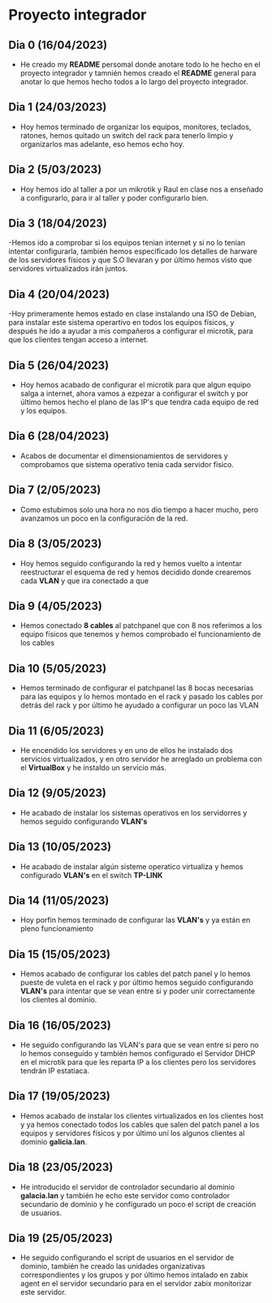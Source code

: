 # Proyecto integrador

## Dia 0  (16/04/2023)

- He creado my **README** persomal donde anotare todo lo he hecho en el proyecto integrador y tamnién hemos creado el **README** general para anotar lo que hemos hecho todos a lo largo del proyecto integrador.

## Dia 1  (24/03/2023)

- Hoy hemos terminado de organizar los equipos, monitores, teclados, ratones, hemos quitado un switch del rack para tenerlo limpio y organizarlos mas adelante, eso hemos echo hoy.


## Dia 2  (5/03/2023)

- Hoy hemos ido al taller a por un mikrotik y Raul en clase nos a enseñado a configurarlo, para ir al taller y poder configurarlo bien.


## Dia 3  (18/04/2023)

 -Hemos ido a comprobar si los equipos tenian internet y si no lo tenian intentar configurarla, también hemos especificado los detalles de harware de los servidores físicos y que S.O llevaran y por         último hemos visto que servidores virtualizados irán juntos.


## Dia 4 (20/04/2023)

 -Hoy primeramente hemos estado en clase instalando una ISO de Debian, para instalar este sistema operartivo en todos los equipos físicos, y después he ido a ayudar a mis compañeros a configurar el         microtik, para que los clientes tengan acceso a internet.


## Dia 5 (26/04/2023)

- Hoy hemos acabado de configurar el microtik para que algun equipo salga a internet, ahora vamos a ezpezar a configurar el switch y por último hemos hecho el plano de las IP's que tendra cada equipo de   red y los equipos.


## Dia 6 (28/04/2023)

- Acabos de documentar el dimensionamientos de servidores y comprobamos que sistema operativo tenia cada servidor físico.


## Dia 7 (2/05/2023)

- Como estubimos solo una hora no nos dio tiempo a hacer mucho, pero avanzamos un poco en la configuración de la red.


## Dia 8 (3/05/2023)

- Hoy hemos seguido configurando la red y hemos vuelto a intentar reestructurar el esquema de red y hemos decidido donde crearemos cada **VLAN** y que ira conectado a que


## Dia 9 (4/05/2023)

- Hemos conectado **8 cables** al patchpanel que con 8 nos referimos a los equipo físicos que tenemos y hemos comprobado el funcionamiento de los cables


## Dia 10 (5/05/2023)

- Hemos terminado de configurar el patchpanel las 8 bocas necesarias para las equipos y lo hemos montado en el rack y pasado los cables por detrás del rack y por último he ayudado a configurar un poco     las VLAN


## Dia 11 (6/05/2023)

- He encendido los servidores y en uno de ellos he instalado dos servicios virtualizados, y en otro servidor he arreglado un problema con el **VirtualBox** y he instaldo un servicio más.


## Dia 12 (9/05/2023)

- He acabado de instalar los sistemas operativos en los servidorres y hemos seguido configurando **VLAN's**


## Dia 13 (10/05/2023)

- He acabado de instalar algún sisteme operatico virtualiza y hemos configurado **VLAN's** en el switch **TP-LINK**


## Dia 14 (11/05/2023)

- Hoy porfin hemos terminado de configurar las **VLAN's** y ya están en pleno funcionamiento


## Dia 15 (15/05/2023)

- Hemos acabado de configurar los cables del patch panel y lo hemos pueste de vuleta en el rack y por último hemos seguido configurando **VLAN's** para intentar que se vean entre si y poder unir           correctamente los clientes al dominio.


## Dia 16 (16/05/2023)

- He seguido configurando las VLAN's para que se vean entre si pero no lo hemos conseguido y también hemos configurado el Servidor DHCP en el microtik para que les reparta IP a los clientes pero los       servidores tendrán IP estatiaca.


## Dia 17 (19/05/2023)

- Hemos acabado de instalar los clientes virtualizados en los clientes host y ya hemos conectado todos los cables que salen del patch panel a los equipos y servidores físicos y por último uní los algunos   clientes al dominio **galicia.lan**.


## Dia 18 (23/05/2023)

- He introducido el servidor de controlador secundario al dominio **galacia.lan** y también he echo este servidor como controlador secundario de dominio y he configurado un poco el script de creación de   usuarios.

## Dia 19 (25/05/2023)

- He seguido configurando el script de usuarios en el servidor de  dominio, también he creado las unidades organizativas correspondientes y los grupos y por último hemos intalado en zabix agent en el       servidor secundario para en el servidor zabix monitorizar este servidor.
